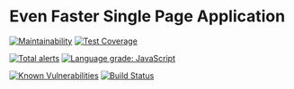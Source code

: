 # Even Faster Single Page Application

[![Maintainability](https://api.codeclimate.com/v1/badges/2ced75e5aadd5373fa28/maintainability)](https://codeclimate.com/github/CrazySquirrel/ef-spa/maintainability)
[![Test Coverage](https://api.codeclimate.com/v1/badges/2ced75e5aadd5373fa28/test_coverage)](https://codeclimate.com/github/CrazySquirrel/ef-spa/test_coverage)

[![Total alerts](https://img.shields.io/lgtm/alerts/g/CrazySquirrel/ef-spa.svg?logo=lgtm&logoWidth=18)](https://lgtm.com/projects/g/CrazySquirrel/ef-spa/alerts/)
[![Language grade: JavaScript](https://img.shields.io/lgtm/grade/javascript/g/CrazySquirrel/ef-spa.svg?logo=lgtm&logoWidth=18)](https://lgtm.com/projects/g/CrazySquirrel/ef-spa/context:javascript)

[![Known Vulnerabilities](https://snyk.io/test/github/CrazySquirrel/ef-spa/badge.svg?targetFile=package.json)](https://snyk.io/test/github/CrazySquirrel/ef-spa?targetFile=package.json)
[![Build Status](https://travis-ci.org/CrazySquirrel/ef-spa.svg?branch=master)](https://travis-ci.org/CrazySquirrel/ef-spa)
